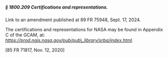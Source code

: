 ##### § 1800.209 Certifications and representations. #####

Link to an amendment published at 89 FR 75948, Sept. 17, 2024.

The certifications and representations for NASA may be found in Appendix C of the GCAM, at: *https://prod.nais.nasa.gov/pub/pub\_library/srba/index.html.*

[85 FR 71817, Nov. 12, 2020]